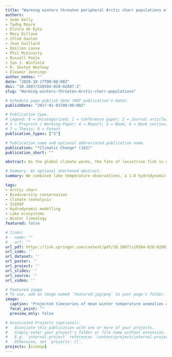 ```yaml
---
title: "Warming winters threaten peripheral Arctic charr populations of Europe"
authors:
- Seán Kelly
- Tadhg Moore
- Elvira de Eyto
- Mary Dillane
- Chloé Goulon
- Jean Guillard
- Emilien Lasne
- Phil McGinnity
- Russell Poole
- Ian J. Winfield
- R. Iestyn Woolway
- Eleanor Jennings
author_notes: ""
date: "2020-10-17T00:00:00Z"
doi: "10.1007/S10584-020-02887-Z"
slug: "Warming-winters-threaten-Arctic-charr-populations"

# Schedule page publish date (NOT publication's date).
publishDate: "2017-01-01T00:00:00Z"

# Publication type.
# Legend: 0 = Uncategorized; 1 = Conference paper; 2 = Journal article;
# 3 = Preprint / Working Paper; 4 = Report; 5 = Book; 6 = Book section;
# 7 = Thesis; 8 = Patent
publication_types: ["2"]

# Publication name and optional abbreviated publication name.
publication: "*Climatic Change* (163)"
publication_short: ""

abstract: As the global climate warms, the fate of lacustrine fish is of huge concern, especially given their sensitivity as ectotherms to changes in water temperature. The Arctic charr (Salvelinus alpinus L.) is a salmonid with a Holarctic distribution, with peripheral populations persisting at temperate latitudes, where it is found only in sufficiently cold, deep lakes. Thus, warmer temperatures in these habitats particularly during early life stages could have catastrophic consequences on population dynamics. Here, we combined lake temperature observations, a 1-D hydrodynamic model, and a multi-decadal climate reanalysis to show coherence in warming winter water temperatures in four European charr lakes near the southernmost limit of the species’ distribution. Current maximum and mean winter temperatures are on average ~ 1 °C warmer compared to early the 1980s, and temperatures of 8.5 °C, adverse for high charr egg survival, have frequently been exceeded in recent winters. Simulations of winter lake temperatures toward century-end showed that these warming trends will continue, with further increases of 3–4 °C projected. An additional 324 total accumulated degree-days during winter is projected on average across lakes, which could impair egg quality and viability. We suggest that the perpetuating winter warming trends shown here will imperil the future status of these lakes as charr refugia and generally do not augur well for the fate of coldwater-adapted lake fish in a warming climate.

# Summary. An optional shortened abstract.
summary: We combined lake temperature observations, a 1-D hydrodynamic model, and a multi-decadal climate reanalysis to show coherence in warming winter water temperatures in four European charr lakes. We suggest that the perpetuating winter warming trends shown here will imperil the future status of these lakes as charr refugia and generally do not augur well for the fate of coldwater-adapted lake fish in a warming climate.

tags:
- Arctic charr
- Biodiversity conservation
- Climate reanalysis
- ISIMIP
- Hydrodynamic modelling
- Lake ecosystems
- Winter limnology
featured: false

# links:
# - name: ""
#   url: ""
url_pdf: https://link.springer.com/content/pdf/10.1007/s10584-020-02887-z.pdf
url_code: ''
url_dataset: ''
url_poster: ''
url_project: ''
url_slides: ''
url_source: ''
url_video: ''

# Featured image
# To use, add an image named `featured.jpg/png` to your page's folder. 
image:
  caption: 'Projected timeseries of mean winter temperature anomalies at spawning depths for 2020–2099 for RCP 2.6 (blue) and RCP 8.5 (red).'
  focal_point: ""
  preview_only: false

# Associated Projects (optional).
#   Associate this publication with one or more of your projects.
#   Simply enter your project's folder or file name without extension.
#   E.g. `internal-project` references `content/project/internal-project/index.md`.
#   Otherwise, set `projects: []`.
projects: [isimip]
---
```

